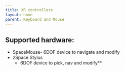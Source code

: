 ```yaml
---
title: XR controllers
layout: home
parent: Keyboard and Mouse
---
```



## Supported hardware:

- SpaceMouse- 6DOF device to navigate and modify
- zSpace Stylus 
	- 6DOF device to pick, nav and modify**
